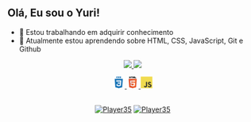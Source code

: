 ## Olá, Eu sou o Yuri!

- 🔭 Estou trabalhando em adquirir conhecimento
- 🌱 Atualmente estou aprendendo sobre HTML, CSS, JavaScript, Git e Github
<div align="center">
  <a href="https://github.com/Player35Oficial">
  <img height="180em" src="https://github-readme-stats.vercel.app/api?username=Player35Oficial&show_icons=true&theme=omni&count_private=true&include_all_commits=true"/>
  <img height="180em" src="https://github-readme-stats.vercel.app/api/top-langs/?username=player35oficial&layout=compact&langs_count=7&theme=omni"/>
</div>


<p align="center">
 
<img src="https://raw.githubusercontent.com/devicons/devicon/master/icons/css3/css3-plain-wordmark.svg" alt="css3"  width="auto" height="24"/>
<img src="https://raw.githubusercontent.com/devicons/devicon/master/icons/html5/html5-original-wordmark.svg" alt="html5"  width="auto" height="24"/>
<img src="https://raw.githubusercontent.com/devicons/devicon/master/icons/javascript/javascript-original.svg" alt="javascript" width="auto" height="24"/>
  
</p>

##

<div>
 <p align="center">
  <a href="https://twitter.com/Player35Oficial" target="blank"><img align="center" src="https://img.shields.io/badge/Twitter-1DA1F2?style=for-the-badge&logo=twitter&logoColor=white" alt="Player35" height="24" width="auto" /></a>
  <a href="https://www.linkedin.com/in/yuri-guilherme-45a341201/" target="blank"><img align="center" src="https://img.shields.io/badge/LinkedIn-0077B5?style=for-the-badge&logo=linkedin&logoColor=white" alt="Player35" height="24" width="auto" /></a>
 </p>
</div> 

